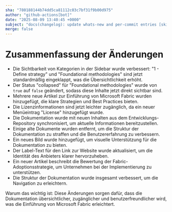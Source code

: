 ```yaml
---
sha: "780188144b74dd5ca81112c03c7bf31f9b00d975"
author: "github-actions[bot]"
date: "2025-08-09 13:40:45 +0000"
subject: "docs(changelog): update whats-new and per-commit entries [skip ci]"
merge: false
---
```


# Zusammenfassung der Änderungen

- Die Sichtbarkeit von Kategorien in der Sidebar wurde verbessert: "1 - Define strategy" und "Foundational methodologies" sind jetzt standardmäßig eingeklappt, was die Übersichtlichkeit erhöht.
- Der Status "collapsed" für "Foundational methodologies" wurde von `true` auf `false` geändert, sodass diese Inhalte jetzt direkt sichtbar sind.
- Mehrere neue Artikel zur Einführung von Microsoft Fabric wurden hinzugefügt, die klare Strategien und Best Practices bieten.
- Die Lizenzinformationen sind jetzt leichter zugänglich, da ein neuer Menüeintrag "License" hinzugefügt wurde.
- Die Dokumentation wurde mit neuen Inhalten aus dem Entwicklungs-Repository synchronisiert, um aktuelle Informationen bereitzustellen.
- Einige alte Dokumente wurden entfernt, um die Struktur der Dokumentation zu straffen und die Benutzererfahrung zu verbessern.
- Ein neues Bild wurde hinzugefügt, um visuelle Unterstützung für die Dokumentation zu bieten.
- Der Label-Text für den Link zur Website wurde aktualisiert, um die Identität des Anbieters klarer hervorzuheben.
- Ein neuer Artikel beschreibt die Bewertung der Fabric-Adoptionsstrategie, um Unternehmen bei der Implementierung zu unterstützen.
- Die Struktur der Dokumentation wurde insgesamt verbessert, um die Navigation zu erleichtern.

Warum das wichtig ist: Diese Änderungen sorgen dafür, dass die Dokumentation übersichtlicher, zugänglicher und benutzerfreundlicher wird, was die Einführung von Microsoft Fabric erleichtert.


